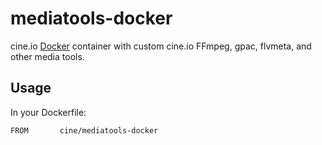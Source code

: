 # mediatools-docker

cine.io [Docker](https://docker.com/) container with custom cine.io FFmpeg, gpac, flvmeta, and other media tools.

## Usage

In your Dockerfile:

```
FROM       cine/mediatools-docker
```
